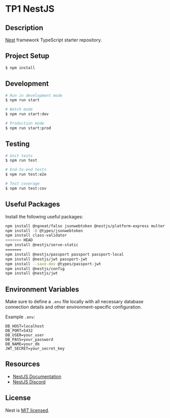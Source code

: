 # TP1 NestJS

## Description

[Nest](https://github.com/nestjs/nest) framework TypeScript starter repository.

## Project Setup

```bash
$ npm install
```

## Development

```bash
# Run in development mode
$ npm run start

# Watch mode
$ npm run start:dev

# Production mode
$ npm run start:prod
```

## Testing

```bash
# Unit tests
$ npm run test

# End-to-end tests
$ npm run test:e2e

# Test coverage
$ npm run test:cov
```

## Useful Packages

Install the following useful packages:

```bash
npm install @ngneat/falso jsonwebtoken @nestjs/platform-express multer
npm install -D @types/jsonwebtoken
npm install class-validator
<<<<<<< HEAD
npm install @nestjs/serve-static
=======
npm install @nestjs/passport passport passport-local
npm install @nestjs/jwt passport-jwt
npm install --save-dev @types/passport-jwt
npm install @nestjs/config
npm install @nestjs/jwt

```

## Environment Variables

Make sure to define a `.env` file locally with all necessary database connection details and other environment-specific configuration.

Example `.env`:

```
DB_HOST=localhost
DB_PORT=5432
DB_USER=your_user
DB_PASS=your_password
DB_NAME=your_db
JWT_SECRET=your_secret_key
```

## Resources

- [NestJS Documentation](https://docs.nestjs.com)
- [NestJS Discord](https://discord.gg/G7Qnnhy)

## License

Nest is [MIT licensed](https://github.com/nestjs/nest/blob/master/LICENSE).
